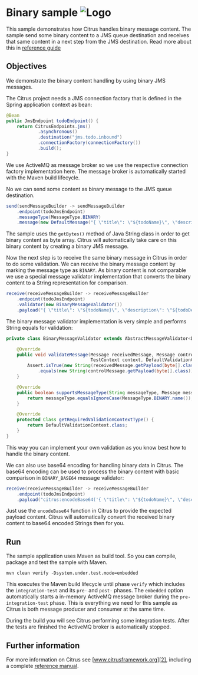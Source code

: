 Binary sample ![Logo][1]
==============

This sample demonstrates how Citrus handles binary message content. The sample send some binary content to a JMS queue destination and receives
that same content in a next step from the JMS destination. Read more about this in [reference guide][4]

Objectives
---------

We demonstrate the binary content handling by using binary JMS messages.

The Citrus project needs a JMS connection factory that is defined in the Spring application context as bean:

```java
@Bean
public JmsEndpoint todoEndpoint() {
    return CitrusEndpoints.jms()
            .asynchronous()
            .destination("jms.todo.inbound")
            .connectionFactory(connectionFactory())
            .build();
}
```
    
We use ActiveMQ as message broker so we use the respective connection factory implementation here. The message broker is automatically
started with the Maven build lifecycle.
    
No we can send some content as binary message to the JMS queue destination.

```java
send(sendMessageBuilder -> sendMessageBuilder
    .endpoint(todoJmsEndpoint)
    .messageType(MessageType.BINARY)
    .message(new DefaultMessage("{ \"title\": \"${todoName}\", \"description\": \"${todoDescription}\", \"done\": ${done}}".getBytes()));
```

The sample uses the `getBytes()` method of Java String class in order to get binary content as byte array. Citrus will automatically
take care on this binary content by creating a binary JMS message.

Now the next step is to receive the same binary message in Citrus in order to do some validation. We can receive the binary message content
by marking the message type as `BINARY`. As binary content is not comparable we use a special message validator implementation that converts the
binary content to a String representation for comparison.

```java
receive(receiveMessageBuilder -> receiveMessageBuilder
    .endpoint(todoJmsEndpoint)
    .validator(new BinaryMessageValidator())
    .payload("{ \"title\": \"${todoName}\", \"description\": \"${todoDescription}\", \"done\": ${done}}");
```
        
The binary message validator implementation is very simple and performs String equals for validation:

```java
private class BinaryMessageValidator extends AbstractMessageValidator<DefaultValidationContext> {

    @Override
    public void validateMessage(Message receivedMessage, Message controlMessage,
                                TestContext context, DefaultValidationContext validationContext) {
        Assert.isTrue(new String(receivedMessage.getPayload(byte[].class))
            .equals(new String(controlMessage.getPayload(byte[].class))), "Binary message validation failed!");
    }

    @Override
    public boolean supportsMessageType(String messageType, Message message) {
        return messageType.equalsIgnoreCase(MessageType.BINARY.name());
    }

    @Override
    protected Class getRequiredValidationContextType() {
        return DefaultValidationContext.class;
    }
}
```

This way you can implement your own validation as you know best how to handle the binary content.

We can also use base64 encoding for handling binary data in Citrus. The base64 encoding can be used to process the binary content
with basic comparison in `BINARY_BASE64` message validator:

```java
receive(receiveMessageBuilder -> receiveMessageBuilder
    .endpoint(todoJmsEndpoint)
    .payload("citrus:encodeBase64('{ \"title\": \"${todoName}\", \"description\": \"${todoDescription}\" }')");
```
        
Just use the `encodeBase64` function in Citrus to provide the expected payload content. Citrus will automatically convert the received 
binary content to base64 encoded Strings then for you. 
        
Run
---------

The sample application uses Maven as build tool. So you can compile, package and test the sample with Maven.

```
mvn clean verify -Dsystem.under.test.mode=embedded
```
    
This executes the Maven build lifecycle until phase `verify` which includes the `integration-test` and its `pre-` and `post-` phases. The `embedded` option automatically starts a in-memory ActiveMQ message broker during the `pre-integration-test` phase. This is everything we need for this sample as Citrus is both message producer and consumer at the same time.

During the build you will see Citrus performing some integration tests.
After the tests are finished the ActiveMQ broker is automatically stopped.

Further information
---------

For more information on Citrus see [www.citrusframework.org][2], including
a complete [reference manual][3].

 [1]: https://citrusframework.org/img/brand-logo.png "Citrus"
 [2]: https://citrusframework.org
 [3]: https://citrusframework.org/reference/html/
 [4]: https://citrusframework.org/reference/html#binary-message-validation
